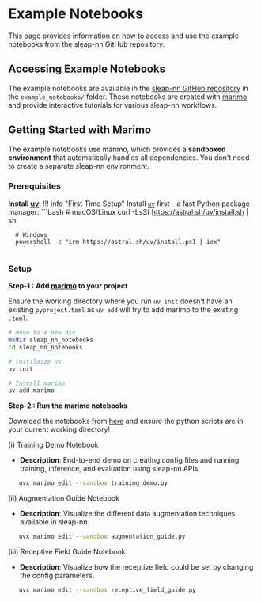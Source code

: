 # Example Notebooks

This page provides information on how to access and use the example notebooks from the sleap-nn GitHub repository.

## Accessing Example Notebooks

The example notebooks are available in the [sleap-nn GitHub repository](https://github.com/talmolab/sleap-nn) in the `example_notebooks/` folder. These notebooks are created with [marimo](https://docs.marimo.io/) and provide interactive tutorials for various sleap-nn workflows.

## Getting Started with Marimo

The example notebooks use marimo, which provides a **sandboxed environment** that automatically handles all dependencies. You don't need to create a separate sleap-nn environment.

### Prerequisites

**Install [uv](https://github.com/astral-sh/uv)**: 
!!! info "First Time Setup"
      Install [`uv`](https://github.com/astral-sh/uv) first - a fast Python package manager:
      ```bash
      # macOS/Linux
      curl -LsSf https://astral.sh/uv/install.sh | sh
      
      # Windows
      powershell -c "irm https://astral.sh/uv/install.ps1 | iex"
      ```

### Setup

**Step-1 : Add [marimo](https://github.com/marimo-team/marimo) to your project**

Ensure the working directory where you run `uv init` doesn't have an existing `pyproject.toml` as `uv add` will try to add marimo to the existing `.toml`.

```bash
# move to a new dir
mkdir sleap_nn_notebooks
cd sleap_nn_notebooks

# initilaize uv
uv init

# Install marimo
uv add marimo
```

**Step-2 : Run the marimo notebooks**

Download the notebooks from [here](https://github.com/talmolab/sleap-nn/tree/main/example_notebooks) and ensure the python scripts are in your current working directory!

(i) Training Demo Notebook

- **Description**: End-to-end demo on creating config files and running training, inference, and evaluation using sleap-nn APIs.

```bash
   uvx marimo edit --sandbox training_demo.py
```

(ii) Augmentation Guide Notebook

- **Description**: Visualize the different data augmentation techniques available in sleap-nn.

```bash
   uvx marimo edit --sandbox augmentation_guide.py
```

(iii) Receptive Field Guide Notebook

- **Description**: Visualize how the receptive field could be set by changing the config parameters.

```bash
   uvx marimo edit --sandbox receptive_field_guide.py
```
